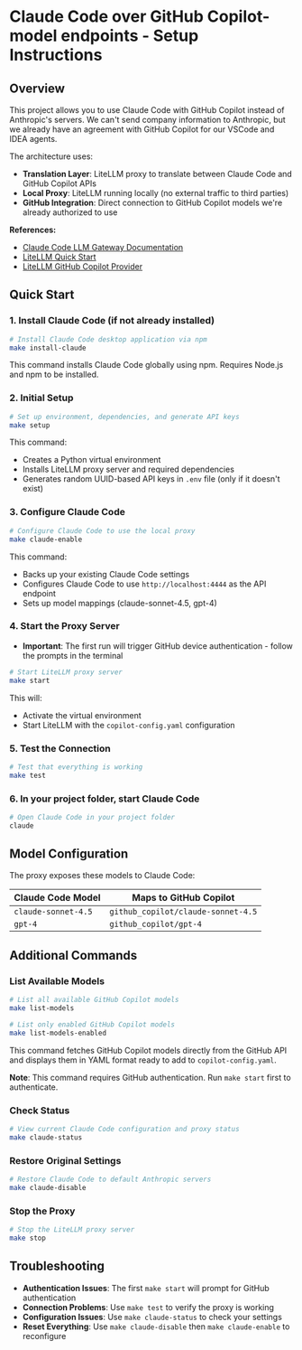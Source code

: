 # Claude Code over GitHub Copilot-model endpoints - Setup Instructions

## Overview

This project allows you to use Claude Code with GitHub Copilot instead of Anthropic's servers. 
We can't send company information to Anthropic, but we already have an agreement with GitHub Copilot for our 
VSCode and IDEA agents.

The architecture uses:
- **Translation Layer**: LiteLLM proxy to translate between Claude Code and GitHub Copilot APIs
- **Local Proxy**: LiteLLM running locally (no external traffic to third parties)
- **GitHub Integration**: Direct connection to GitHub Copilot models we're already authorized to use

**References:**
- [Claude Code LLM Gateway Documentation](https://docs.anthropic.com/en/docs/claude-code/llm-gateway)
- [LiteLLM Quick Start](https://docs.litellm.ai/#quick-start-proxy---cli)
- [LiteLLM GitHub Copilot Provider](https://docs.litellm.ai/docs/providers/github_copilot)

## Quick Start

### 1. Install Claude Code (if not already installed)
```bash
# Install Claude Code desktop application via npm
make install-claude
```

This command installs Claude Code globally using npm. Requires Node.js and npm to be installed.

### 2. Initial Setup
```bash
# Set up environment, dependencies, and generate API keys
make setup
```

This command:
- Creates a Python virtual environment
- Installs LiteLLM proxy server and required dependencies
- Generates random UUID-based API keys in `.env` file (only if it doesn't exist)

### 3. Configure Claude Code
```bash
# Configure Claude Code to use the local proxy
make claude-enable
```

This command:
- Backs up your existing Claude Code settings
- Configures Claude Code to use `http://localhost:4444` as the API endpoint
- Sets up model mappings (claude-sonnet-4.5, gpt-4)

### 4. Start the Proxy Server
- **Important**: The first run will trigger GitHub device authentication - follow the prompts in the terminal
```bash
# Start LiteLLM proxy server
make start
```

This will:
- Activate the virtual environment
- Start LiteLLM with the `copilot-config.yaml` configuration

### 5. Test the Connection
```bash
# Test that everything is working
make test
```

### 6. In your project folder, start Claude Code

```bash
# Open Claude Code in your project folder
claude
```

## Model Configuration

The proxy exposes these models to Claude Code:

| Claude Code Model | Maps to GitHub Copilot                 |
|-------------------|----------------------------------------|
| `claude-sonnet-4.5` | `github_copilot/claude-sonnet-4.5` |
| `gpt-4`           | `github_copilot/gpt-4`               |

## Additional Commands

### List Available Models
```bash
# List all available GitHub Copilot models
make list-models

# List only enabled GitHub Copilot models
make list-models-enabled
```

This command fetches GitHub Copilot models directly from the GitHub API and displays them in YAML format ready to add to `copilot-config.yaml`.

**Note**: This command requires GitHub authentication. Run `make start` first to authenticate.

### Check Status
```bash
# View current Claude Code configuration and proxy status
make claude-status
```

### Restore Original Settings
```bash
# Restore Claude Code to default Anthropic servers
make claude-disable
```

### Stop the Proxy
```bash
# Stop the LiteLLM proxy server
make stop
```

## Troubleshooting

- **Authentication Issues**: The first `make start` will prompt for GitHub authentication
- **Connection Problems**: Use `make test` to verify the proxy is working
- **Configuration Issues**: Use `make claude-status` to check your settings
- **Reset Everything**: Use `make claude-disable` then `make claude-enable` to reconfigure
